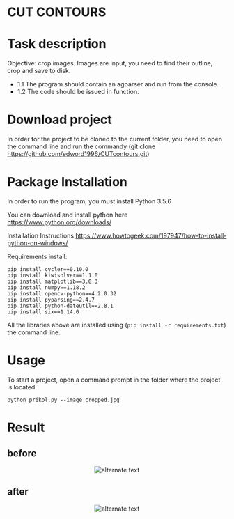 # CUT CONTOURS
# Task description
Objective: crop images. Images are input, you need to find their outline, crop and save to disk. 
 - 1.1 The program should contain an agparser and run from the console. 
 - 1.2 The code should be issued in function.
 
 # Download project
 In order for the project to be cloned to the current folder, you need to open the command line and run the commandу (git clone 
  https://github.com/edword1996/CUTcontours.git)
 
# Package Installation

In order to run the program, you must install Python 3.5.6

You can download and install python here https://www.python.org/downloads/

Installation Instructions https://www.howtogeek.com/197947/how-to-install-python-on-windows/



Requirements install:
```
pip install cycler==0.10.0
pip install kiwisolver==1.1.0
pip install matplotlib==3.0.3
pip install numpy==1.18.2
pip install opencv-python==4.2.0.32
pip install pyparsing==2.4.7
pip install python-dateutil==2.8.1
pip install six==1.14.0
```
 
All the libraries above are installed using (```pip install -r requirements.txt```) the command line.


# Usage
To start a project, open a command prompt in the folder where the project is located.
```
python prikol.py --image cropped.jpg
```
# Result
## before

<p align="center"> 
    <img src="https://user-images.githubusercontent.com/54912523/81163337-434a5500-8f97-11ea-8911-2ee3efb02f95.jpg" alt="alternate text">
 </p>


## after

<p align="center"> 
    <img src="https://user-images.githubusercontent.com/54912523/81163394-59581580-8f97-11ea-9fa2-a2d8587eaae2.png" alt="alternate text">
 </p>



